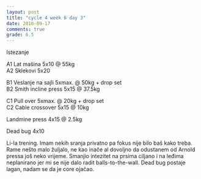 ```yaml
---
layout: post
title: "cycle 4 week 6 day 3"
date: 2016-09-17
comments: true
grade: 6.5
---
```


Istezanje

A1 Lat mašina 5x10 @ 55kg   
A2 Sklekovi 5x20    

B1 Veslanje na sajli 5xmax. @ 50kg + drop set   
B2 Smith incline press 5x15 @ 37.5kg    

C1 Pull over 5xmax. @ 20kg + drop set   
C2 Cable crossover 5x15 @ 10kg   

Landmine press 4x15 @ 2.5kg   

Dead bug 4x10  

Li-la trening. Imam nekih sranja privatno pa fokus nije bilo baš kako treba. Rame nešto malo žuljalo, ne kao inače al dovoljno da odustanem od Arnold pressa još neko vrijeme. Smanjio intezitet na prsima ciljano i na leđima neplanirano jer mi se nije dalo radit balls-to-the-wall. Dead bug postaje lagan, nadam se da je core ojačao.

